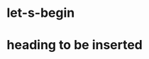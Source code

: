 # let-s-begin 
<!DOCTYPE html>
<html>
<head>
<title>Name to be inserted</title>
</head>
<body>
<h1>heading to be inserted</h1>


</body>
</html>

